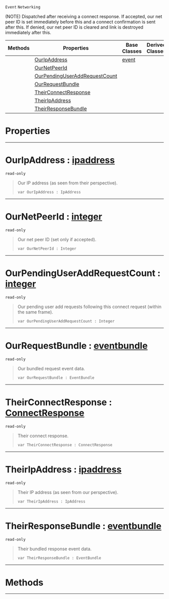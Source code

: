  `Event` `Networking`



(NOTE) Dispatched after receiving a connect response. If accepted, our net peer ID is set immediately before this and a connect confirmation is sent after this. If denied, our net peer ID is cleared and link is destroyed immediately after this.

|Methods|Properties|Base Classes|Derived Classes|
|---|---|---|---|
| |[ OurIpAddress](https://github.com/PlasmaEngine/PlasmaDocs/tree/master/docs/C%2B%2B/code_reference/class_reference/netpeerreceivedconnectresponse.markdown#ouripaddress-plasma-engine)|[event](https://github.com/PlasmaEngine/PlasmaDocs/tree/master/docs/C%2B%2B/code_reference/class_reference/event.markdown)| |
| |[ OurNetPeerId](https://github.com/PlasmaEngine/PlasmaDocs/tree/master/docs/C%2B%2B/code_reference/class_reference/netpeerreceivedconnectresponse.markdown#ournetpeerid-plasma-engine)| | |
| |[ OurPendingUserAddRequestCount](https://github.com/PlasmaEngine/PlasmaDocs/tree/master/docs/C%2B%2B/code_reference/class_reference/netpeerreceivedconnectresponse.markdown#ourpendinguseraddrequest)| | |
| |[ OurRequestBundle](https://github.com/PlasmaEngine/PlasmaDocs/tree/master/docs/C%2B%2B/code_reference/class_reference/netpeerreceivedconnectresponse.markdown#ourrequestbundle-plasma-en)| | |
| |[ TheirConnectResponse](https://github.com/PlasmaEngine/PlasmaDocs/tree/master/docs/C%2B%2B/code_reference/class_reference/netpeerreceivedconnectresponse.markdown#theirconnectresponse-zer)| | |
| |[ TheirIpAddress](https://github.com/PlasmaEngine/PlasmaDocs/tree/master/docs/C%2B%2B/code_reference/class_reference/netpeerreceivedconnectresponse.markdown#theiripaddress-plasma-engi)| | |
| |[ TheirResponseBundle](https://github.com/PlasmaEngine/PlasmaDocs/tree/master/docs/C%2B%2B/code_reference/class_reference/netpeerreceivedconnectresponse.markdown#theirresponsebundle-plasma)| | |


 #  Properties


---  
 #  OurIpAddress : [ipaddress](https://github.com/PlasmaEngine/PlasmaDocs/tree/master/docs/C%2B%2B/code_reference/class_reference/ipaddress.markdown)

 `read-only`

> Our IP address (as seen from their perspective).
> ``` lang=cpp, name=Lightning
> var OurIpAddress : IpAddress


---  
 #  OurNetPeerId : [integer](https://github.com/PlasmaEngine/PlasmaDocs/tree/master/docs/C%2B%2B/code_reference/lightning_base_types/integer.markdown)

 `read-only`

> Our net peer ID (set only if accepted).
> ``` lang=cpp, name=Lightning
> var OurNetPeerId : Integer


---  
 #  OurPendingUserAddRequestCount : [integer](https://github.com/PlasmaEngine/PlasmaDocs/tree/master/docs/C%2B%2B/code_reference/lightning_base_types/integer.markdown)

 `read-only`

> Our pending user add requests following this connect request (within the same frame).
> ``` lang=cpp, name=Lightning
> var OurPendingUserAddRequestCount : Integer


---  
 #  OurRequestBundle : [eventbundle](https://github.com/PlasmaEngine/PlasmaDocs/tree/master/docs/C%2B%2B/code_reference/class_reference/eventbundle.markdown)

 `read-only`

> Our bundled request event data.
> ``` lang=cpp, name=Lightning
> var OurRequestBundle : EventBundle


---  
 #  TheirConnectResponse : [ConnectResponse](https://github.com/PlasmaEngine/PlasmaDocs/tree/master/docs/C%2B%2B/code_reference/enum_reference.markdown#connectresponse)

 `read-only`

> Their connect response.
> ``` lang=cpp, name=Lightning
> var TheirConnectResponse : ConnectResponse


---  
 #  TheirIpAddress : [ipaddress](https://github.com/PlasmaEngine/PlasmaDocs/tree/master/docs/C%2B%2B/code_reference/class_reference/ipaddress.markdown)

 `read-only`

> Their IP address (as seen from our perspective).
> ``` lang=cpp, name=Lightning
> var TheirIpAddress : IpAddress


---  
 #  TheirResponseBundle : [eventbundle](https://github.com/PlasmaEngine/PlasmaDocs/tree/master/docs/C%2B%2B/code_reference/class_reference/eventbundle.markdown)

 `read-only`

> Their bundled response event data.
> ``` lang=cpp, name=Lightning
> var TheirResponseBundle : EventBundle


---  
 #  Methods


---  
 

 